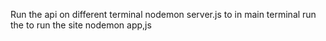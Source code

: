 Run the api on different terminal nodemon server.js
to in main terminal run the to run the site nodemon app,js
